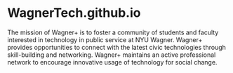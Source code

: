 # WagnerTech.github.io
The mission of Wagner+ is to foster a community of students and faculty interested in technology in public service at NYU Wagner. Wagner+ provides opportunities to connect with the latest civic technologies through skill-building and networking. Wagner+ maintains an active professional network to encourage innovative usage of technology for social change.

